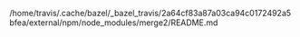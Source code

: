 /home/travis/.cache/bazel/_bazel_travis/2a64cf83a87a03ca94c0172492a5bfea/external/npm/node_modules/merge2/README.md
